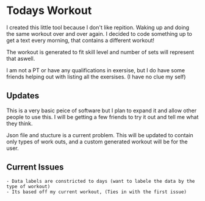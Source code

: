 # Todays Workout

I created this little tool because I don't like repition. Waking up and doing
the same workout over and over again. I decided to code something up to get a
text every morning, that contains a  different workout!

The workout is generated to fit skill level and number of sets will represent that aswell.

I am not a PT or have any qualifications in exersise, but I do have some friends
helping out with listing all the exersises. (I have no clue my self)


## Updates
This is a very basic peice of software but I plan to expand it and allow other
people to use this. I will be getting a few friends to try it out and tell me
what they think.

Json file and stucture is a current problem. This will be updated to contain
only types of work outs, and a custom generated workout will be for the user.

## Current Issues

    - Data labels are constricted to days (want to labele the data by the type of workout)
    - Its based off my current workout, (Ties in with the first issue) 
    
